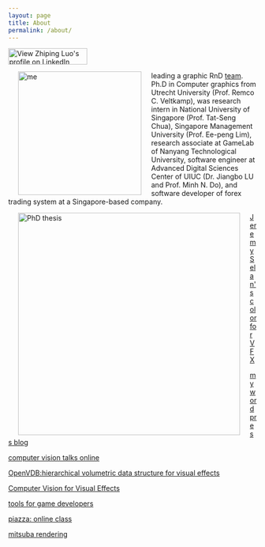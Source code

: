 ```yaml
---
layout: page
title: About
permalink: /about/
---
```

<a href="https://nl.linkedin.com/pub/zhiping-luo/11/123/a3a">
 <img src="https://static.licdn.com/scds/common/u/img/webpromo/btn_viewmy_160x33.png" width="160" height="33" border="0" alt="View Zhiping Luo's profile on LinkedIn"> </a>
<p>
<img src="http://luozhipi.github.io/photo02.jpg" alt="me" title="" align="left" hspace="20" width = "250">
leading a graphic RnD <a href="https://kapok-cg.github.io">team</a>. Ph.D in Computer graphics from Utrecht University (Prof. Remco C. Veltkamp), was research intern in National University of Singapore (Prof. Tat-Seng Chua), Singapore Management University (Prof. Ee-peng Lim), research associate at GameLab of Nanyang Technological University, software engineer at Advanced Digital Sciences Center of UIUC (Dr. Jiangbo LU and Prof. Minh N. Do), and software developer of forex trading system at a Singapore-based company.
</p>
<p></p>
<p></p>
<a href="/papers/theis_v2_low.pdf"><img src="http://luozhipi.github.io/papers/thesis_cover.png" hspace="20" alt="PhD thesis" title="doctoral dissertation" align="left" height="450"></a>

[Jeremy Selan's color for VFX]

[my wordpress blog] 

[computer vision talks online] 

[OpenVDB:hierarchical volumetric data structure for visual effects]

[Computer Vision for Visual Effects] 

[tools for game developers] 

[piazza: online class] 

[mitsuba rendering]

[computer vision talks online]: http://www.computervisiontalks.com/
[piazza: online class]: https://piazza.com/
[tools for game developers]: https://www.codeandweb.com/
[OpenVDB:hierarchical volumetric data structure for visual effects]: http://www.openvdb.org/
[my wordpress blog]: https://luozhipi.wordpress.com/
[Computer Vision for Visual Effects]: http://cvfxbook.com/
[mitsuba rendering]: http://www.mitsuba-renderer.org/

[Jeremy Selan's color for VFX]: https://github.com/jeremyselan


